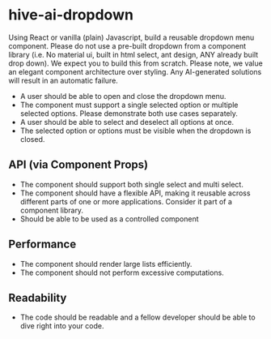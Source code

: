 # hive-ai-dropdown
Using React or vanilla (plain) Javascript, build a reusable dropdown menu component. Please
do not use a pre-built dropdown from a component library (i.e. No material ui, built in html select,
ant design, ANY already built drop down). We expect you to build this from scratch. Please note,
we value an elegant component architecture over styling. Any AI-generated solutions will result
in an automatic failure. <br>
- A user should be able to open and close the dropdown menu.
- The component must support a single selected option or multiple selected options. Please demonstrate both use cases separately.
- A user should be able to select and deselect all options at once.
- The selected option or options must be visible when the dropdown is closed.
## API (via Component Props)
- The component should support both single select and multi select.
- The component should have a flexible API, making it reusable across different parts of one or more applications. Consider it part of a component library.
- Should be able to be used as a controlled component
## Performance
- The component should render large lists efficiently.
- The component should not perform excessive computations.
## Readability
- The code should be readable and a fellow developer should be able to dive right into
your code.
